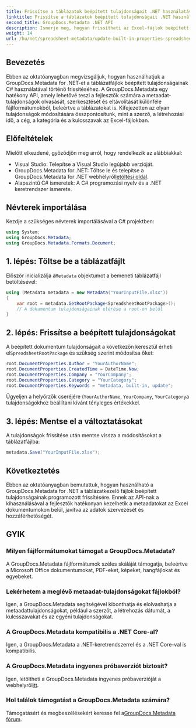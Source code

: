 ```yaml
---
title: Frissítse a táblázatok beépített tulajdonságait .NET használatával
linktitle: Frissítse a táblázatok beépített tulajdonságait .NET használatával
second_title: GroupDocs.Metadata .NET API
description: Ismerje meg, hogyan frissítheti az Excel-fájlok beépített metaadat-tulajdonságait a GroupDocs.Metadata for .NET segítségével. Módosítsa a szerzőt, a létrehozási időt, a céget és egyebeket a C# segítségével.
weight: 14
url: /hu/net/spreadsheet-metadata/update-built-in-properties-spreadsheets/
---
```

## Bevezetés
Ebben az oktatóanyagban megvizsgáljuk, hogyan használhatjuk a GroupDocs.Metadata for .NET-et a táblázatfájlok beépített tulajdonságainak C# használatával történő frissítéséhez. A GroupDocs.Metadata egy hatékony API, amely lehetővé teszi a fejlesztők számára a metaadat-tulajdonságok olvasását, szerkesztését és eltávolítását különféle fájlformátumokból, beleértve a táblázatokat is. Kifejezetten az olyan tulajdonságok módosítására összpontosítunk, mint a szerző, a létrehozási idő, a cég, a kategória és a kulcsszavak az Excel-fájlokban.
## Előfeltételek
Mielőtt elkezdené, győződjön meg arról, hogy rendelkezik az alábbiakkal:
- Visual Studio: Telepítse a Visual Studio legújabb verzióját.
-  GroupDocs.Metadata for .NET: Töltse le és telepítse a GroupDocs.Metadata for .NET webhelyről[letöltési oldal](https://releases.groupdocs.com/metadata/net/).
- Alapszintű C# ismeretek: A C# programozási nyelv és a .NET keretrendszer ismerete.

## Névterek importálása
Kezdje a szükséges névterek importálásával a C# projektben:
```csharp
using System;
using GroupDocs.Metadata;
using GroupDocs.Metadata.Formats.Document;
```
## 1. lépés: Töltse be a táblázatfájlt
 Először inicializálja a`Metadata` objektumot a bemeneti táblázatfájl betöltésével:
```csharp
using (Metadata metadata = new Metadata("YourInputFile.xlsx"))
{
    var root = metadata.GetRootPackage<SpreadsheetRootPackage>();
    // A dokumentum tulajdonságainak elérése a root-on belül
}
```
## 2. lépés: Frissítse a beépített tulajdonságokat
 A beépített dokumentum tulajdonságait a következőn keresztül érheti el`SpreadsheetRootPackage` és szükség szerint módosítsa őket:
```csharp
root.DocumentProperties.Author = "YourAuthorName";
root.DocumentProperties.CreatedTime = DateTime.Now;
root.DocumentProperties.Company = "YourCompany";
root.DocumentProperties.Category = "YourCategory";
root.DocumentProperties.Keywords = "metadata, built-in, update";
```
Ügyeljen a helyőrzők cseréjére (`YourAuthorName`, `YourCompany`, `YourCategory`a tulajdonságokhoz beállítani kívánt tényleges értékekkel.
## 3. lépés: Mentse el a változtatásokat
A tulajdonságok frissítése után mentse vissza a módosításokat a táblázatfájlba:
```csharp
metadata.Save("YourInputFile.xlsx");
```

## Következtetés
Ebben az oktatóanyagban bemutattuk, hogyan használható a GroupDocs.Metadata for .NET a táblázatkezelő fájlok beépített tulajdonságainak programozott frissítésére. Ennek az API-nak a kihasználásával a fejlesztők hatékonyan kezelhetik a metaadatokat az Excel dokumentumokon belül, javítva az adatok szervezését és hozzáférhetőségét.

## GYIK
### Milyen fájlformátumokat támogat a GroupDocs.Metadata?
A GroupDocs.Metadata fájlformátumok széles skáláját támogatja, beleértve a Microsoft Office dokumentumokat, PDF-eket, képeket, hangfájlokat és egyebeket.
### Lekérhetem a meglévő metaadat-tulajdonságokat fájlokból?
Igen, a GroupDocs.Metadata segítségével kibonthatja és elolvashatja a metaadattulajdonságokat, például a szerzőt, a létrehozás dátumát, a kulcsszavakat és az egyéni tulajdonságokat.
### A GroupDocs.Metadata kompatibilis a .NET Core-al?
Igen, a GroupDocs.Metadata a .NET-keretrendszerrel és a .NET Core-val is kompatibilis.
### A GroupDocs.Metadata ingyenes próbaverziót biztosít?
 Igen, letöltheti a GroupDocs.Metadata ingyenes próbaverzióját a webhelyről[itt](https://releases.groupdocs.com/).
### Hol találok támogatást a GroupDocs.Metadata számára?
 Támogatásért és megbeszélésekért keresse fel a[GroupDocs.Metadata fórum](https://forum.groupdocs.com/c/metadata/14).